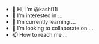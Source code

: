 - 👋 Hi, I’m @kashi11i
- 👀 I’m interested in ...
- 🌱 I’m currently learning ...
- 💞️ I’m looking to collaborate on ...
- 📫 How to reach me ...

<!---
kashi11i/kashi11i is a ✨ special ✨ repository because its `README.md` (this file) appears on your GitHub profile.
You can click the Preview link to take a look at your changes.
--->
